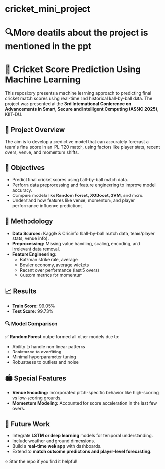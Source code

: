 # cricket_mini_project
# 🔍More deatils about the project is mentioned in the ppt
# 🏏 Cricket Score Prediction Using Machine Learning

This repository presents a machine learning approach to predicting final cricket match scores using real-time and historical ball-by-ball data. The project was presented at the **3rd International Conference on Advancements in Smart, Secure and Intelligent Computing (ASSIC 2025)**, KIIT-DU.

## 📌 Project Overview

The aim is to develop a predictive model that can accurately forecast a team's final score in an IPL T20 match, using factors like player stats, recent overs, venue, and momentum shifts.

## 🎯 Objectives

- Predict final cricket scores using ball-by-ball match data.
- Perform data preprocessing and feature engineering to improve model accuracy.
- Compare models like **Random Forest, XGBoost, SVM**, and more.
- Understand how features like venue, momentum, and player performance influence predictions.

## 🧠 Methodology

- **Data Sources:** Kaggle & Cricinfo (ball-by-ball match data, team/player stats, venue info).
- **Preprocessing:** Missing value handling, scaling, encoding, and irrelevant data removal.
- **Feature Engineering:** 
  - Batsman strike rate, average
  - Bowler economy, average wickets
  - Recent over performance (last 5 overs)
  - Custom metrics for momentum

## 📈 Results

- **Train Score:** 99.05%
- **Test Score:** 99.73%


### 🔍 Model Comparison

✅ **Random Forest** outperformed all other models due to:
- Ability to handle non-linear patterns  
- Resistance to overfitting  
- Minimal hyperparameter tuning  
- Robustness to outliers and noise

## 🏟️ Special Features

- **Venue Encoding:** Incorporated pitch-specific behavior like high-scoring vs low-scoring grounds.
- **Momentum Modeling:** Accounted for score acceleration in the last few overs.

## 🚀 Future Work

- Integrate **LSTM or deep learning** models for temporal understanding.
- Include weather and ground dimensions.
- Build a **real-time web app** with dashboards.
- Extend to **match outcome predictions and player-level forecasting**.



⭐ Star the repo if you find it helpful!
